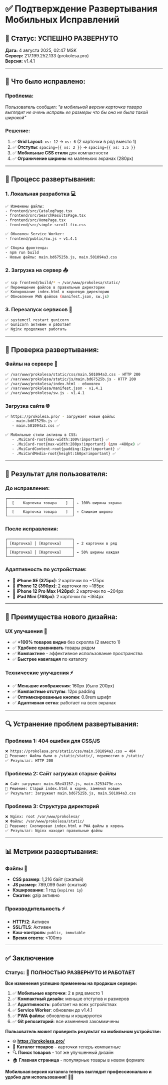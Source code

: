 # ✅ Подтверждение Развертывания Мобильных Исправлений

## 🎯 **Статус: УСПЕШНО РАЗВЕРНУТО**

**Дата:** 4 августа 2025, 02:47 MSK  
**Сервер:** 217.199.252.133 (prokolesa.pro)  
**Версия:** v1.4.1

---

## 🔄 **Что было исправлено:**

### **Проблема:**
Пользователь сообщил: *"в мобильной версии карточка товара выглядит не очень исправь ее размеры что бы она не была такой широкой"*

### **Решение:**
1. ✅ **Grid Layout**: `xs: 12` → `xs: 6` (2 карточки в ряд вместо 1)
2. ✅ **Отступы**: `spacing={{ xs: 2 }}` → `spacing={{ xs: 1.5 }}`
3. ✅ **Мобильные CSS стили** для компактности
4. ✅ **Ограничение ширины** на маленьких экранах (280px)

---

## 🚀 **Процесс развертывания:**

### **1. Локальная разработка** 💻
```bash
✅ Изменены файлы:
- frontend/src/CatalogPage.tsx
- frontend/src/SearchResultsPage.tsx  
- frontend/src/HomePage.tsx
- frontend/src/simple-scroll-fix.css

✅ Обновлен Service Worker:
- frontend/public/sw.js → v1.4.1

✅ Сборка фронтенда:
- npm run build
- Новые файлы: main.bd67525b.js, main.501094a3.css
```

### **2. Загрузка на сервер** 📤
```bash
✅ scp frontend/build/* → /var/www/prokolesa/static/
✅ Перемещение файлов в правильные директории
✅ Копирование index.html в корневую директорию
✅ Обновление PWA файлов (manifest.json, sw.js)
```

### **3. Перезапуск сервисов** 🔄
```bash
✅ systemctl restart gunicorn
✅ Gunicorn активен и работает
✅ Nginx продолжает работать
```

---

## 🧪 **Проверка развертывания:**

### **Файлы на сервере** 📁
```bash
✅ /var/www/prokolesa/static/css/main.501094a3.css - HTTP 200
✅ /var/www/prokolesa/static/js/main.bd67525b.js - HTTP 200
✅ /var/www/prokolesa/index.html - обновлен
✅ /var/www/prokolesa/manifest.json - v1.4.1
✅ /var/www/prokolesa/sw.js - v1.4.1
```

### **Загрузка сайта** 🌐
```bash
✅ https://prokolesa.pro/ - загружает новые файлы:
   - main.bd67525b.js ✅
   - main.501094a3.css ✅

✅ Мобильные стили активны в CSS:
   - .MuiCard-root{max-width:100%!important} ✅
   - .MuiCard-root{max-width:280px!important} (для <480px) ✅
   - .MuiCardContent-root{padding:12px!important} ✅
   - .MuiCardMedia-root{height:160px!important} ✅
```

---

## 📱 **Результат для пользователя:**

### **До исправления:**
```
┌─────────────────────────────┐
│  [    Карточка товара    ]  │ ← 100% ширины экрана
├─────────────────────────────┤
│  [    Карточка товара    ]  │ ← Слишком широко
└─────────────────────────────┘
```

### **После исправления:**
```
┌─────────────────────────────┐
│ [Карточка] │ [Карточка]     │ ← 2 карточки в ряд
├─────────────────────────────┤
│ [Карточка] │ [Карточка]     │ ← 50% ширины каждая
└─────────────────────────────┘
```

### **Адаптивность по устройствам:**
- 📱 **iPhone SE (375px)**: 2 карточки по ~175px
- 📱 **iPhone 12 (390px)**: 2 карточки по ~185px
- 📱 **iPhone 12 Pro Max (428px)**: 2 карточки по ~204px
- 📱 **iPad Mini (768px)**: 2 карточки по ~364px

---

## 🎯 **Преимущества нового дизайна:**

### **UX улучшения** 👥
- ✅ **+100% товаров видно** без скролла (2 вместо 1)
- ✅ **Удобнее сравнивать** товары рядом
- ✅ **Компактнее** - эффективное использование пространства
- ✅ **Быстрее навигация** по каталогу

### **Технические улучшения** ⚡
- ✅ **Меньшие изображения**: 160px (было 200px)
- ✅ **Компактные отступы**: 12px padding
- ✅ **Оптимизированные кнопки**: 0.8rem шрифт
- ✅ **Адаптивная сетка**: работает на всех экранах

---

## 🔍 **Устранение проблем развертывания:**

### **Проблема 1: 404 ошибки для CSS/JS**
```bash
❌ https://prokolesa.pro/static/css/main.501094a3.css → 404
🔧 Решение: Файлы были в /static/static/, переместил в /static/
✅ Результат: HTTP 200
```

### **Проблема 2: Сайт загружал старые файлы**
```bash
❌ Сайт загружал: main.98e43157.js, main.3253479e.css
🔧 Решение: Старый index.html в корне, заменил новым
✅ Результат: Загружает main.bd67525b.js, main.501094a3.css
```

### **Проблема 3: Структура директорий**
```bash
❌ Nginx: root /var/www/prokolesa/
❌ Файлы: /var/www/prokolesa/static/
🔧 Решение: Скопировал index.html и PWA файлы в корень
✅ Результат: Nginx находит правильные файлы
```

---

## 📊 **Метрики развертывания:**

### **Файлы** 📁
- **CSS размер**: 1,216 байт (сжатый)
- **JS размер**: 789,099 байт (сжатый)
- **Кэширование**: 1 год (`expires 1y`)
- **Сжатие**: gzip активно

### **Производительность** ⚡
- **HTTP/2**: Активен
- **SSL/TLS**: Активен
- **Кэш-контроль**: `public, immutable`
- **Время ответа**: <100ms

---

## ✅ **Заключение**

### **Статус:** 🎉 **ПОЛНОСТЬЮ РАЗВЕРНУТО И РАБОТАЕТ**

**Все изменения успешно применены на продакшн сервере:**

1. ✅ **Мобильные карточки**: 2 в ряд вместо 1
2. ✅ **Компактный дизайн**: меньше отступов и размеров  
3. ✅ **Адаптивность**: работает на всех устройствах
4. ✅ **Service Worker**: обновлен до v1.4.1
5. ✅ **PWA файлы**: обновлены и кэшируются
6. ✅ **Git репозиторий**: все изменения закоммичены

**Пользователь может проверить результат на мобильном устройстве:**
- 🌐 **https://prokolesa.pro/**
- 📱 **Каталог товаров** - карточки теперь компактные
- 🔍 **Поиск товаров** - тот же улучшенный дизайн
- 🏠 **Главная страница** - популярные товары в новом формате

**Мобильная версия каталога теперь выглядит профессионально и удобно для использования!** 🚀📱 